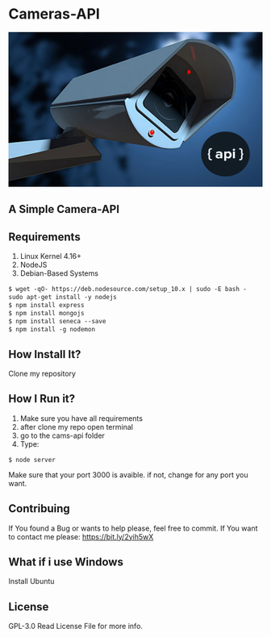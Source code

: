 # Cameras-API
![alt text](https://github.com/vernieri/Cameras-API/blob/master/cams.png)

## A Simple Camera-API

## Requirements 

1. Linux Kernel 4.16+
2. NodeJS
3. Debian-Based Systems

```
$ wget -qO- https://deb.nodesource.com/setup_10.x | sudo -E bash - sudo apt-get install -y nodejs
$ npm install express
$ npm install mongojs
$ npm install seneca --save
$ npm install -g nodemon
```

## How Install It?

Clone my repository

## How I Run it?

1. Make sure you have all requirements
2. after clone my repo open terminal
3. go to the cams-api folder
4. Type:
```
$ node server
``` 
Make sure that your port 3000 is avaible.
if not, change for any port you want.

## Contribuing

If You found a Bug or wants to help please, feel free to commit.
If You want to contact me please: https://bit.ly/2yih5wX

## What if i use Windows
Install Ubuntu 

## License
GPL-3.0
Read License File for more info.
